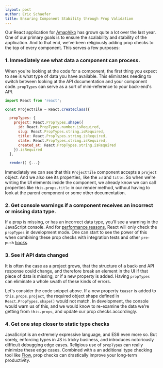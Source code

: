 ```yaml
---
layout: post
author: Eric Schaefer
title: Ensuring Component Stability through Prop Validation
---
```


Our React application for [Amaphiko](https://amaphiko.redbull.com) has grown quite a lot over the last year. One of our primary goals is to ensure the scalability and stability of the application. And to that end, we've been religiously adding prop checks to the top of every component. This serves a few purposes:

### 1. Immediately see what data a component can process.

When you're looking at the code for a component, the first thing you expect to see is what type of data you have available. This eliminates needing to switch between looking at the API documentation and your component code. `propTypes` can serve as a sort of mini-reference to your back-end's API.

```javascript
import React from 'react';

const ProjectTile = React.createClass({

  propTypes: {
    project: React.PropTypes.shape({
      id: React.PropTypes.number.isRequired,
      slug: React.PropTypes.string.isRequired,
      title: React.PropTypes.string.isRequired,
      state: React.PropTypes.string.isRequired,
      created_at: React.PropTypes.string.isRequired
    }).isRequired
  },

  render() {...}

```

Immediately we can see that this `ProjectTile` component accepts a `project` object. And we also see its properties, like the `id` and `title`. So when we're writing the UI elements inside the component, we already know we can call properties like `this.props.title` in our render method, without having to look at the parent component or some other documentation.


### 2. Get console warnings if a component receives an incorrect or missing data type.

If a prop is missing, or has an incorrect data type, you'll see a warning in the JavaScript console. And for [performance reasons](https://facebook.github.io/react/docs/reusable-components.html), React will only check the `propTypes` in development mode. One can start to see the power of this when combining these prop checks with integration tests and other `pre-push` [hooks](https://github.com/maxhoffmann/captain-git-hook).


### 3. See if API data changed

It is often the case as a project grows, that the structure of a back-end API response could change, and therefore break an element in the UI if that piece of data is missing, or if a new property is added. Having `propTypes` can eliminate a whole swath of these kinds of errors.

Let's consider the code snippet above. If a new property `teaser` is added to `this.props.project`, the required object shape defined in `React.PropTypes.shape()` would not match. In development, the console would warn us of this, and we would know to re-examine the data we're getting from `this.props`, and update our prop checks accordingly.

### 4. Get one step closer to static type checks

JavaScript is an extremely expressive language, and ES6 even more so. But sorely, enforcing types in JS is tricky business, and introduces notoriously difficult debugging edge cases. Religious use of `propTypes` can really minimize these edge cases. Combined with a an additional type checking tool like [Flow](http://flowtype.org), prop checks can drastically improve your long-term productivity.
